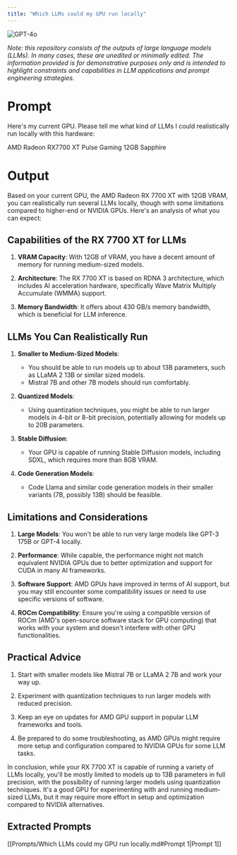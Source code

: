 ```yaml
---
title: "Which LLMs could my GPU run locally"
---
```

![GPT-4o](https://img.shields.io/badge/GPT--4o-3333FF?style=for-the-badge&logo=openai&logoColor=white)



*Note: this repository consists of the outputs of large language models (LLMs). In many cases, these are unedited or minimally edited. The information provided is for demonstrative purposes only and is intended to highlight constraints and capabilities in LLM applications and prompt engineering strategies.*


# Prompt

Here's my current GPU. Please tell me what kind of LLMs I could realistically run locally with this hardware:

AMD Radeon RX7700 XT Pulse Gaming 12GB Sapphire

# Output

Based on your current GPU, the AMD Radeon RX 7700 XT with 12GB VRAM, you can realistically run several LLMs locally, though with some limitations compared to higher-end or NVIDIA GPUs. Here's an analysis of what you can expect:

## Capabilities of the RX 7700 XT for LLMs

1. **VRAM Capacity**: With 12GB of VRAM, you have a decent amount of memory for running medium-sized models.

2. **Architecture**: The RX 7700 XT is based on RDNA 3 architecture, which includes AI acceleration hardware, specifically Wave Matrix Multiply Accumulate (WMMA) support.

3. **Memory Bandwidth**: It offers about 430 GB/s memory bandwidth, which is beneficial for LLM inference.

## LLMs You Can Realistically Run

1. **Smaller to Medium-Sized Models**:
   - You should be able to run models up to about 13B parameters, such as LLaMA 2 13B or similar sized models.
   - Mistral 7B and other 7B models should run comfortably.

2. **Quantized Models**:
   - Using quantization techniques, you might be able to run larger models in 4-bit or 8-bit precision, potentially allowing for models up to 20B parameters.

3. **Stable Diffusion**:
   - Your GPU is capable of running Stable Diffusion models, including SDXL, which requires more than 8GB VRAM.

4. **Code Generation Models**:
   - Code Llama and similar code generation models in their smaller variants (7B, possibly 13B) should be feasible.

## Limitations and Considerations

1. **Large Models**: You won't be able to run very large models like GPT-3 175B or GPT-4 locally.

2. **Performance**: While capable, the performance might not match equivalent NVIDIA GPUs due to better optimization and support for CUDA in many AI frameworks.

3. **Software Support**: AMD GPUs have improved in terms of AI support, but you may still encounter some compatibility issues or need to use specific versions of software.

4. **ROCm Compatibility**: Ensure you're using a compatible version of ROCm (AMD's open-source software stack for GPU computing) that works with your system and doesn't interfere with other GPU functionalities.

## Practical Advice

1. Start with smaller models like Mistral 7B or LLaMA 2 7B and work your way up.

2. Experiment with quantization techniques to run larger models with reduced precision.

3. Keep an eye on updates for AMD GPU support in popular LLM frameworks and tools.

4. Be prepared to do some troubleshooting, as AMD GPUs might require more setup and configuration compared to NVIDIA GPUs for some LLM tasks.

In conclusion, while your RX 7700 XT is capable of running a variety of LLMs locally, you'll be mostly limited to models up to 13B parameters in full precision, with the possibility of running larger models using quantization techniques. It's a good GPU for experimenting with and running medium-sized LLMs, but it may require more effort in setup and optimization compared to NVIDIA alternatives.





## Extracted Prompts
[[Prompts/Which LLMs could my GPU run locally.md#Prompt 1|Prompt 1]]
